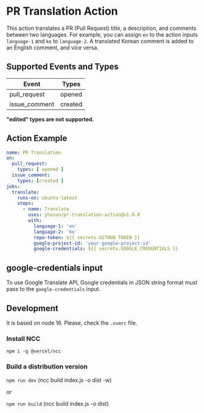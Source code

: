 # PR Translation Action

This action translates a PR (Pull Request) title, a description, and comments between two languages.
For example, you can assign `en` to the action inputs `language-1` and `ko` to `language-2`.
A translated Korean comment is added to an English comment, and vice versa.

## Supported Events and Types
| Event         | Types       |
| -----------   | ----------- |
| pull_request  | opened      |
| issue_comment | created     |

**"edited" types are not supported.**

## Action Example
```yml
name: PR Translation
on:
  pull_request:
    types: [ opened ]
  issue_comment:
    types: [created ]
jobs:
  translate:
    runs-on: ubuntu-latest
    steps:
      - name: Translate
        uses: yhosun/pr-translation-action@v1.0.0
        with:
          language-1: 'en'
          language-2: 'ko'
          repo-token: ${{ secrets.GITHUB_TOKEN }}
          google-project-id: 'your-google-project-id'
          google-credentials: ${{ secrets.GOOGLE_CREDENTIALS }}
```

## google-credentials input
To use Google Translate API, Google credentials in JSON string format must pass to the `google-credentials` input.

## Development
It is based on node 16.  Please, check the `.nvmrc` file.

### Install NCC
```shell
npm i -g @vercel/ncc
```

### Build a distribution version
`npm run dev` (ncc build index.js -o dist -w)

or

`npm run build` (ncc build index.js -o dist)
